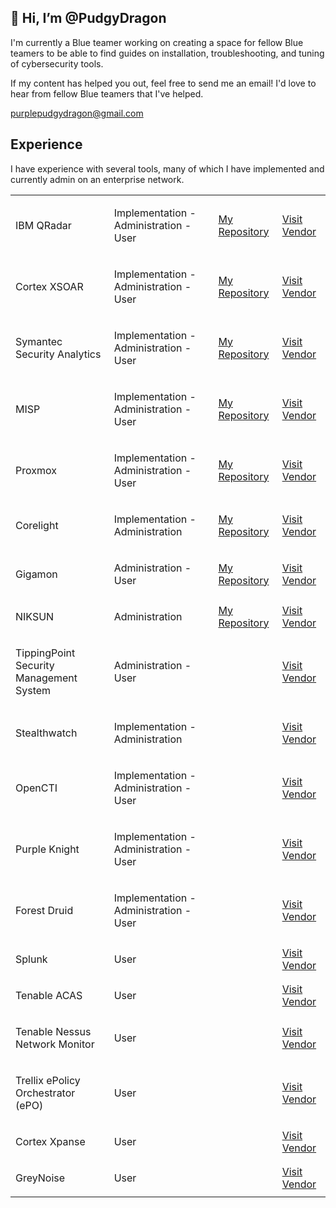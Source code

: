 
## 👋 Hi, I’m @PudgyDragon

I'm currently a Blue teamer working on creating a space for fellow Blue teamers to be able to find guides on installation, troubleshooting, and tuning of cybersecurity tools. 

If my content has helped you out, feel free to send me an email! I'd love to hear from fellow Blue teamers that I've helped.

purplepudgydragon@gmail.com

## Experience

I have experience with several tools, many of which I have implemented and currently admin on an enterprise network.

<table align="center">
  <tr>
    <td>
      <p>IBM QRadar</p>
    </td>
    <td>
      <p>Implementation - Administration - User</p>
    </td>
    <td>
      <a href="https://github.com/PudgyDragon/QRadar">My Repository</a>
    </td>
    <td>
      <a href="https://www.ibm.com/products/qradar-siem">Visit Vendor</a>
    </td>
  </tr>
  <tr>
    <td>
      <p>Cortex XSOAR</p>
    </td>
    <td>
      <p>Implementation - Administration - User</p>
    </td>
    <td>
      <a href="https://github.com/PudgyDragon/XSOAR/tree/main">My Repository</a>
    </td>
    <td>
      <a href="https://www.paloaltonetworks.com/cortex/cortex-xsoar">Visit Vendor</a>
    </td>
  </tr>
  <tr>
    <td>
      <p>Symantec Security Analytics</p>
    </td>
    <td>
      <p>Implementation - Administration - User</p>
    </td>
    <td>
      <a href="https://github.com/PudgyDragon/Security_Analytics">My Repository</a>
    </td>
    <td>
      <a href="https://www.broadcom.com/products/advanced-threat-protection/network-forensics-security-analytics">Visit Vendor</a>
    </td>
  </tr>
    <tr>
    <td>
      <p>MISP</p>
    </td>
    <td>
      <p>Implementation - Administration - User</p>
    </td>
    <td>
      <a href="https://github.com/PudgyDragon/MISP/tree/main">My Repository</a>
    </td>
    <td>
      <a href="https://www.misp-project.org/">Visit Vendor</a>
    </td>
  </tr>
    <tr>
    <td>
      <p>Proxmox</p>
    </td>
    <td>
      <p>Implementation - Administration - User</p>
    </td>
    <td>
      <a href="https://github.com/PudgyDragon/Proxmox">My Repository</a>
    </td>
    <td>
      <a href="https://www.proxmox.com/">Visit Vendor</a>
    </td>
  </tr>
  <tr>
    <td>
      <p>Corelight</p>
    </td>
    <td>
      <p>Implementation - Administration</p>
    </td>
    <td>
      <a href="https://github.com/PudgyDragon/Corelight">My Repository</a>
    </td>
    <td>
      <a href="https://corelight.com/">Visit Vendor</a>
    </td>
  </tr>
  <tr>
    <td>
      <p>Gigamon</p>
    </td>
    <td>
      <p>Administration - User</p>
    </td>
    <td>
      <a href="https://github.com/PudgyDragon/Gigamon/tree/main">My Repository</a>
    </td>
    <td>
      <a href="https://www.gigamon.com/">Visit Vendor</a>
    </td>
  </tr>
  <tr>
    <td>
      <p>NIKSUN</p>
    </td>
    <td>
      <p>Administration</p>
    </td>
    <td>
      <a href="https://github.com/PudgyDragon/Niksun">My Repository</a>
    </td>
    <td>
      <a href="https://www.niksun.com/">Visit Vendor</a>
    </td>
  </tr>
  
  <tr>
    <td>
      <p>TippingPoint Security Management System</p>
    </td>
    <td>
      <p>Administration - User</p>
    </td>
    <td></td>
    <td>
      <a href="https://www.trendmicro.com/en_us/business/products/network/intrusion-prevention/tipping-point-threat-protection-system.html">Visit Vendor</a>
    </td>
  </tr>
  <tr>
    <td>
      <p>Stealthwatch</p>
    </td>
    <td>
      <p>Implementation - Administration</p>
    </td>
    <td></td>
    <td>
      <a href="https://www.cisco.com/c/en_hk/products/security/stealthwatch/index.html">Visit Vendor</a>
    </td>
  </tr>
  <tr>
    <td>
      <p>OpenCTI</p>
    </td>
    <td>
      <p>Implementation - Administration - User</p>
    </td>
    <td></td>
    <td>
      <a href="https://docs.opencti.io/latest/">Visit Vendor</a>
    </td>
  </tr>
    <tr>
    <td>
      <p>Purple Knight</p>
    </td>
    <td>
      <p>Implementation - Administration - User</p>
    </td>
    <td></td>
    <td>
      <a href="https://www.semperis.com/purple-knight/">Visit Vendor</a>
    </td>
  </tr>
  <tr>
    <td>
      <p>Forest Druid</p>
    </td>
    <td>
      <p>Implementation - Administration - User</p>
    </td>
    <td></td>
    <td>
      <a href="https://www.semperis.com/forest-druid/">Visit Vendor</a>
    </td>
  </tr>
  <tr>
    <td>
      <p>Splunk</p>
    </td>
    <td>
      <p>User</p>
    </td>
    <td></td>
    <td>
      <a href="https://www.splunk.com/">Visit Vendor</a>
    </td>
  </tr>  
  <tr>
    <td>
      <p>Tenable ACAS</p>
    </td>
    <td>
      <p>User</p>
    </td>
    <td></td>
    <td>
      <a href="https://www.tenable.com/">Visit Vendor</a>
    </td>
  </tr>
  <tr>
    <td>
      <p>Tenable Nessus Network Monitor</p>
    </td>
    <td>
      <p>User</p>
    </td>
    <td></td>
    <td>
      <a href="https://www.tenable.com/products/nessus/nessus-network-monitor">Visit Vendor</a>
    </td>
  </tr>
  <tr>
    <td>
      <p>Trellix ePolicy Orchestrator (ePO)</p>
    </td>
    <td>
      <p>User</p>
    </td>
    <td></td>
    <td>
      <a href="https://www.trellix.com/products/epo/">Visit Vendor</a>
    </td>
  </tr>
  <tr>
    <td>
      <p>Cortex Xpanse</p>
    </td>
    <td>
      <p>User</p>
    </td>
    <td></td>
    <td>
      <a href="https://www.paloaltonetworks.com/cortex/cortex-xpanse">Visit Vendor</a>
    </td>
  </tr>
  <tr>
    <td>
      <p>GreyNoise</p>
    </td>
    <td>
      <p>User</p>
    </td>
    <td></td>
    <td>
      <a href="https://www.greynoise.io/">Visit Vendor</a>
    </td>
  </tr>
</table>

